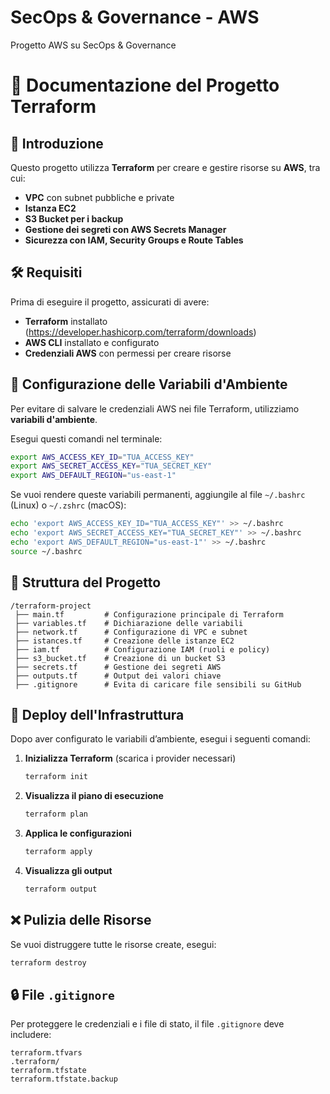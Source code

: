 # SecOps & Governance - AWS  
Progetto AWS su SecOps &amp; Governance 

# 📌 Documentazione del Progetto Terraform

## 📖 Introduzione
Questo progetto utilizza **Terraform** per creare e gestire risorse su **AWS**, tra cui:
- **VPC** con subnet pubbliche e private
- **Istanza EC2**
- **S3 Bucket per i backup**
- **Gestione dei segreti con AWS Secrets Manager**
- **Sicurezza con IAM, Security Groups e Route Tables**

## 🛠️ Requisiti
Prima di eseguire il progetto, assicurati di avere:
- **Terraform** installato (https://developer.hashicorp.com/terraform/downloads)
- **AWS CLI** installato e configurato
- **Credenziali AWS** con permessi per creare risorse

## 🔧 Configurazione delle Variabili d'Ambiente
Per evitare di salvare le credenziali AWS nei file Terraform, utilizziamo **variabili d'ambiente**.

Esegui questi comandi nel terminale:
```sh
export AWS_ACCESS_KEY_ID="TUA_ACCESS_KEY"
export AWS_SECRET_ACCESS_KEY="TUA_SECRET_KEY"
export AWS_DEFAULT_REGION="us-east-1"
```
Se vuoi rendere queste variabili permanenti, aggiungile al file `~/.bashrc` (Linux) o `~/.zshrc` (macOS):
```sh
echo 'export AWS_ACCESS_KEY_ID="TUA_ACCESS_KEY"' >> ~/.bashrc
echo 'export AWS_SECRET_ACCESS_KEY="TUA_SECRET_KEY"' >> ~/.bashrc
echo 'export AWS_DEFAULT_REGION="us-east-1"' >> ~/.bashrc
source ~/.bashrc
```

## 📂 Struttura del Progetto
```
/terraform-project
 ├── main.tf         # Configurazione principale di Terraform
 ├── variables.tf    # Dichiarazione delle variabili
 ├── network.tf      # Configurazione di VPC e subnet
 ├── istances.tf     # Creazione delle istanze EC2
 ├── iam.tf          # Configurazione IAM (ruoli e policy)
 ├── s3_bucket.tf    # Creazione di un bucket S3
 ├── secrets.tf      # Gestione dei segreti AWS
 ├── outputs.tf      # Output dei valori chiave
 ├── .gitignore      # Evita di caricare file sensibili su GitHub
```

## 🚀 Deploy dell'Infrastruttura
Dopo aver configurato le variabili d’ambiente, esegui i seguenti comandi:

1. **Inizializza Terraform** (scarica i provider necessari)
   ```sh
   terraform init
   ```

2. **Visualizza il piano di esecuzione**
   ```sh
   terraform plan
   ```

3. **Applica le configurazioni**
   ```sh
   terraform apply
   ```

4. **Visualizza gli output**
   ```sh
   terraform output
   ```

## ❌ Pulizia delle Risorse
Se vuoi distruggere tutte le risorse create, esegui:
```sh
terraform destroy
```

## 🔒 File `.gitignore`
Per proteggere le credenziali e i file di stato, il file `.gitignore` deve includere:
```
terraform.tfvars
.terraform/
terraform.tfstate
terraform.tfstate.backup
```
